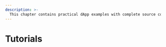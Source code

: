 ```yaml
---
description: >-
  This chapter contains practical dApp examples with complete source code and explanations.
---
```

# Tutorials <a id="tutorials"></a>

